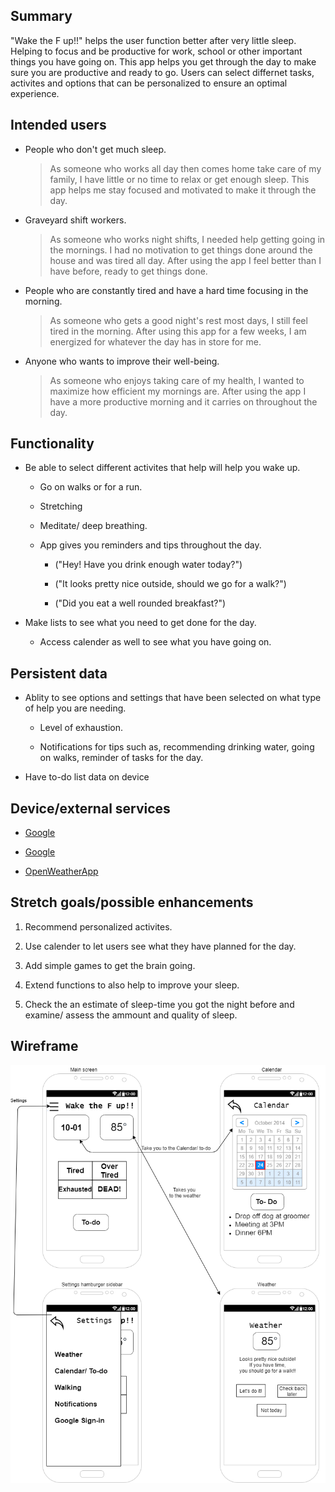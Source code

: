 ## Summary

"Wake the F up!!" helps the user function better after very little sleep. Helping to focus and be productive for work, school or other important things you have going on. This app helps you get through the day to make sure you are productive and ready to go. Users can select differnet tasks, activites and options that can be personalized to ensure an optimal experience. 

## Intended users

* People who don't get much sleep.

    > As someone who works all day then comes home take care of my family, I have little or no time to relax or get enough sleep. This app helps me stay focused and motivated to make it through the day.

* Graveyard shift workers.

	> As someone who works night shifts, I needed help getting going in the mornings. I had no motivation to get things done around the house and was tired all day. After using the app I feel better than I have before, ready to get things done. 

* People who are constantly tired and have a hard time focusing in the morning.

	> As someone who gets a good night's rest most days, I still feel tired in the morning. After using this app for a few weeks, I am energized for whatever the day has in store for me. 

* Anyone who wants to improve their well-being.

	> As someone who enjoys taking care of my health, I wanted to maximize how efficient my mornings are. After using the app I have a more productive morning and it carries on throughout the day.

## Functionality

* Be able to select different activites that help will help you wake up.

	* Go on walks or for a run.
	
	* Stretching
	
	* Meditate/ deep breathing.
	
	* App gives you reminders and tips throughout the day.

		* ("Hey! Have you drink enough water today?")
	
		* ("It looks pretty nice outside, should we go for a walk?")
	
		* ("Did you eat a well rounded breakfast?")
	
* Make lists to see what you need to get done for the day.
	 
	 * Access calender as well to see what you have going on.

## Persistent data

* Ablity to see options and settings that have been selected on what type of help you are needing.

	* Level of exhaustion.
	
	* Notifications for tips such as, recommending drinking water, going on walks, reminder of tasks for the day.

* Have to-do list data on device

## Device/external services

* [Google](https://developers.google.com/calendar "Google calender") 

* [Google](https://developers.google.com/identity/sign-in/android/sign-in "Google Sign-in")

* [OpenWeatherApp](https://rapidapi.com/community/api/open-weather-map "OpenWeatherApp")

## Stretch goals/possible enhancements 

1. Recommend personalized activites.

2. Use calender to let users see what they have planned for the day.

3. Add simple games to get the brain going.

4. Extend functions to also help to improve your sleep. 

5. Check the an estimate of sleep-time you got the night before and examine/ assess the ammount and quality of sleep.


## Wireframe

![Wireframe diagram](img/wireframe.png)